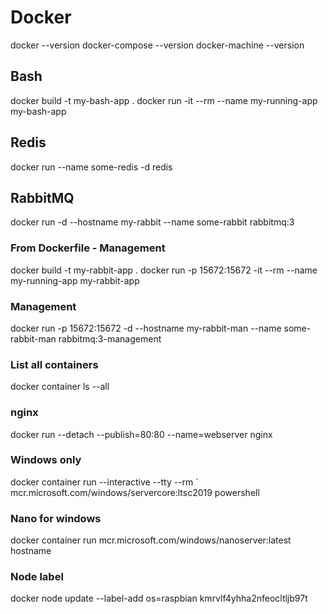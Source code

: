 # Docker

docker --version
docker-compose --version
docker-machine --version

## Bash

docker build -t my-bash-app .
docker run -it --rm --name my-running-app my-bash-app

## Redis

docker run --name some-redis -d redis

## RabbitMQ

docker run -d --hostname my-rabbit --name some-rabbit rabbitmq:3

### From Dockerfile - Management

docker build -t my-rabbit-app .
docker run -p 15672:15672 -it --rm --name my-running-app my-rabbit-app 

### Management

docker run -p 15672:15672 -d --hostname my-rabbit-man --name some-rabbit-man rabbitmq:3-management

### List all containers

docker container ls --all

### nginx

docker run --detach --publish=80:80 --name=webserver nginx

### Windows only

docker container run --interactive --tty --rm `
  mcr.microsoft.com/windows/servercore:ltsc2019 powershell

### Nano for windows

docker container run mcr.microsoft.com/windows/nanoserver:latest hostname

### Node label

docker node update --label-add os=raspbian kmrvlf4yhha2nfeocltljb97t